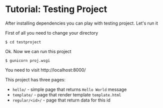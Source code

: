 # Tutorial: Testing Project

After installing dependencies you can play with testing project. Let's run it

First of all you need to change your directory

```
$ cd testproject
```

Ok. Now we can run this project

```
$ gunicorn proj.wsgi
```

You need to visit http://localhost:8000/

This project has three pages:

* `hello/` - simple page that returns `Hello World` message
* `template/` - page that render template `template.html`
* `regular/<id>/` - page that return data for this id
